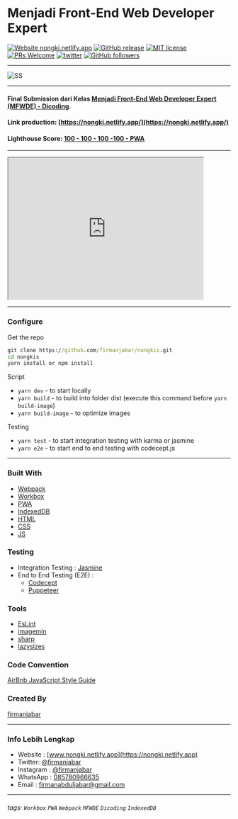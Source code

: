 # Menjadi Front-End Web Developer Expert

[![Website nongki.netlify.app](https://img.shields.io/website-up-down-green-red/http/nongki.netlify.app.svg)](https://nongki.netlify.app/)
[![GitHub release](https://img.shields.io/github/release/firmanjabar/nongkis.svg)](https://GitHub.com/firmanjabar/nongkis/releases/)
[![MIT license](https://img.shields.io/badge/License-MIT-blue.svg)](https://lbesson.mit-license.org/)
[![PRs Welcome](https://img.shields.io/badge/PRs-welcome-brightgreen.svg?style=flat-square)](http://makeapullrequest.com)
[![twitter](https://img.shields.io/twitter/follow/firmanjabar?style=social)](https://twitter.com/firmanjabar)
[![GitHub followers](https://img.shields.io/github/followers/firmanjabar.svg?style=social&label=Follow&maxAge=2592000)](https://github.com/firmanjabar?tab=followers)

---

![SS](https://pbs.twimg.com/media/EfjFJfFVAAA3z13?format=jpg&name=large)

---

#### Final Submission dari Kelas [Menjadi Front-End Web Developer Expert (MFWDE) - Dicoding](https://www.dicoding.com/academies/219).

#### Link production: [https://nongki.netlify.app/](https://nongki.netlify.app/)

#### Lighthouse Score: [100 - 100 - 100 -100 - PWA](https://firmanjabar.github.io/lighthouse/nongkis/)

---

<iframe src="https://drive.google.com/file/d/1DzZfX6v7AlvPnCzap77f9sPChMZhVDPP/preview" width="440" height="320"></iframe>

---

### Configure

Get the repo

```cmd
git clone https://github.com/firmanjabar/nongkis.git
cd nongkis
yarn install or npm install
```

Script

- `yarn dev` - to start locally
- `yarn build` - to build into folder dist (execute this command before `yarn build-image`)
- `yarn build-image` - to optimize images

Testing

- `yarn test` - to start integration testing with karma or jasmine
- `yarn e2e` - to start end to end testing with codecept.js

---

### Built With

- [Webpack](https://webpack.js.org/)
- [Workbox](https://developers.google.com/web/tools/workbox)
- [PWA](https://developers.google.com/web/progressive-web-apps)
- [IndexedDB](https://developers.google.com/web/ilt/pwa/working-with-indexeddb)
- [HTML](https://www.w3schools.com/html/)
- [CSS](https://www.w3schools.com/css/)
- [JS](https://www.javascript.com/)

### Testing

- Integration Testing : [Jasmine](https://jasmine.github.io/)
- End to End Testing (E2E) :
  - [Codecept](https://codecept.io/)
  - [Puppeteer](https://codecept.io/helpers/Puppeteer/#seeinsource)

### Tools

- [EsLint](https://eslint.org/)
- [imagemin](https://github.com/imagemin/imagemin)
- [sharp](https://sharp.pixelplumbing.com/)
- [lazysizes](https://www.npmjs.com/package/lazysizes)

### Code Convention

[AirBnb JavaScript Style Guide](https://github.com/airbnb/javascript)

### Created By

[firmanjabar](https://github.com/firmanjabar)

---

### Info Lebih Lengkap

- Website : [www.nongki.netlify.app](https://nongki.netlify.app)
- Twitter: [@firmanjabar](https://twitter.com/firmanjabar)
- Instagram : [@firmanjabar](https://instagram.com/firmanjabar)
- WhatsApp : [085780966635](https://wa.me/6285780966635)
- Email : [firmanabduljabar@gmail.com](mailto:firmanabduljabar@gmail.com)

---

###### tags: `Workbox` `PWA` `Webpack` `MFWDE` `Dicoding` `IndexedDB`
